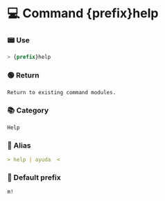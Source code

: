 # 💻 Command {prefix}help

### 📟 Use
```css
> {prefix}help
```

### 🟢 Return
```md
Return to existing command modules.
```

### 📚 Category
```md
Help
```

### 📜 Alias
```md
> help | ayuda  <
```

### 🤖 Default prefix
```css
m!
```
